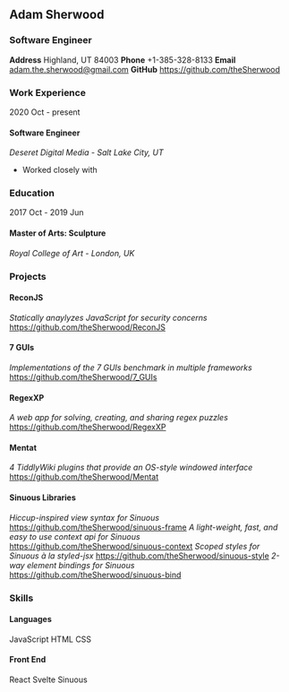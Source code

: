 <div class="page">
  <section class="heading">
    <div class="p-30 ph-50">
      <h2>Adam Sherwood</h2>
      <div class="indent">     
        <h3 class="job-title">Software Engineer</h3>
        <span class="block">
          <strong class="property">Address</strong>
          Highland, UT 84003
        </span>
        <span class="block">
          <strong class="property">Phone</strong>
          +1-385-328-8133
        </span>
        <span class="block">
          <strong class="property">Email</strong>
          <a href="mailto:adam.the.sherwood@gmail.com">adam.the.sherwood@gmail.com</a>
        </span>
        <span class="block">
          <strong class="property">GitHub</strong>
          <a href="https://github.com/theSherwood">https://github.com/theSherwood</a>
        </span>
      </div>
    </div>
  </section>
  <main class="ph-50">
    <!-- <p class="objective">Enthusiastic Software Engineer focused on building lean and performant web apps.</p> -->
    <section class="columns">
      <section class="col-1">
        <h3>Work Experience</h3>
        <div class="flex indent work-experience">
          <div class="date">
            2020 Oct - present
          </div>
          <div class="content">
            <h4>Software Engineer</h4>
            <em>Deseret Digital Media - Salt Lake City, UT</em>
            <ul>
              <li>Worked closely with </li>
            </ul>
          </div>
        </div>
        <h3>Education</h3>
        <div class="flex indent education">
          <div class="date">
            2017 Oct - 2019 Jun
          </div>
          <div class="content">
            <h4>Master of Arts: Sculpture</h4>
            <em>Royal College of Art - London, UK</em>
          </div>
        </div>
        <h3>Projects</h3>
        <div class="indent projects">
          <h4>ReconJS</h4>
          <div class="indent">
            <em>Statically anaylyzes JavaScript for security concerns</em>
            <a class="block" href="https://github.com/theSherwood/ReconJS">https://github.com/theSherwood/ReconJS</a>
          </div>
          <h4>7 GUIs</h4>
          <div class="indent">
            <em>Implementations of the 7 GUIs benchmark in multiple frameworks</em>
            <a class="block" href="https://github.com/theSherwood/7_GUIs">https://github.com/theSherwood/7_GUIs</a>
          </div>
          <h4>RegexXP</h4>
          <div class="indent">
            <em>A web app for solving, creating, and sharing regex puzzles</em>
            <a class="block" href="https://github.com/theSherwood/RegexXP">https://github.com/theSherwood/RegexXP</a>
          </div>
          <h4>Mentat</h4>
          <div class="indent">
            <em>4 TiddlyWiki plugins that provide an OS-style windowed interface</em>
            <a class="block" href="https://github.com/theSherwood/Mentat">https://github.com/theSherwood/Mentat</a>
          </div>
          <h4>Sinuous Libraries</h4>
          <div class="indent">
            <em>Hiccup-inspired view syntax for Sinuous</em>
            <a class="block indent" href="https://github.com/theSherwood/sinuous-frame">https://github.com/theSherwood/sinuous-frame</a>
            <em>A light-weight, fast, and easy to use context api for Sinuous</em>
            <a class="block indent" href="https://github.com/theSherwood/sinuous-context">https://github.com/theSherwood/sinuous-context</a>
            <em>Scoped styles for Sinuous à la styled-jsx</em>
            <a class="block indent" href="https://github.com/theSherwood/sinuous-style">https://github.com/theSherwood/sinuous-style</a>
            <em>2-way element bindings for Sinuous</em>
            <a class="block indent" href="https://github.com/theSherwood/sinuous-bind">https://github.com/theSherwood/sinuous-bind</a>
          </div>
        </div>
      </section>
      <section class="col-2 pl-30">
        <h3>Skills</h3>
        <div class="indent skills">
          <h4>Languages</h4>
          <div class="indent">
            <span class="block">JavaScript<span>
            <span class="block">HTML<span>
            <span class="block">CSS<span>
          </div>
          <h4>Front End</h4>
          <div class="indent">
            <span class="block">React<span>
            <span class="block">Svelte<span>
            <span class="block">Sinuous<span>
          </div>
        </div>
      </section>
    </section>
  </main>
</div>
